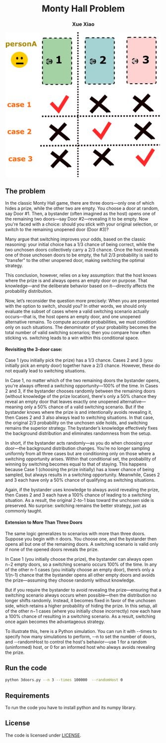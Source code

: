 <p align="center">
  <h1 align="center">Monty Hall Problem</h1>
  <h3 align="center">Xue Xiao</h3>
  <div align="center">
        <img src="./diagram.png", width="500">
  </div>
  
## The problem
In the classic Monty Hall game, there are three doors—only one of which hides a prize, while the other two are empty. You choose a door at random, say Door #1. Then, a bystander (often imagined as the host) opens one of the remaining two doors—say Door #2—revealing it to be empty. Now you're faced with a choice: should you stick with your original selection, or switch to the remaining unopened door (Door #3)?

Many argue that switching improves your odds, based on the classic reasoning: your initial choice has a 1/3 chance of being correct, while the two unchosen doors collectively carry a 2/3 chance. Once the host reveals one of those unchosen doors to be empty, the full 2/3 probability is said to "transfer" to the other unopened door, making switching the optimal strategy.

This conclusion, however, relies on a key assumption: that the host knows where the prize is and always opens an empty door on purpose. That knowledge—and the deliberate behavior based on it—directly affects the probability distribution.

Now, let’s reconsider the question more precisely: When you are presented with the option to switch, should you? In other words, we should only evaluate the subset of cases where a valid switching scenario actually occurs—that is, the host opens an empty door, and one unopened alternative remains. To compute accurate probabilities, we must condition only on such situations. The denominator of your probability becomes the total number of valid switching scenarios; then you compare how often sticking vs. switching leads to a win within this conditional space.

#### Revisiting the 3-door case:

Case 1 (you initially pick the prize) has a 1/3 chance.
Cases 2 and 3 (you initially pick an empty door) together have a 2/3 chance.
However, these do not equally lead to switching situations.

In Case 1, no matter which of the two remaining doors the bystander opens, you're always offered a switching opportunity—100% of the time.
In Cases 2 and 3, if the bystander chooses randomly between the remaining doors (without knowledge of the prize location), there's only a 50% chance they reveal an empty door that leaves exactly one unopened alternative—meaning only a 50% chance of a valid switching scenario.
But if the bystander knows where the prize is and intentionally avoids revealing it, then Cases 2 and 3 also always lead to switching situations. In that case, the original 2/3 probability on the unchosen side holds, and switching remains the superior strategy. The bystander’s knowledge effectively fixes the background distribution and eliminates randomness from the setup.

In short, if the bystander acts randomly—as you do when choosing your door—the background distribution changes. You’re no longer sampling uniformly from all three cases but are conditioning only on those where a switching opportunity arises. Within that conditional set, the probability of winning by switching becomes equal to that of staying. This happens because Case 1 (choosing the prize initially) has a lower chance of being sampled, but always results in a switching opportunity. Meanwhile, Cases 2 and 3 each have only a 50% chance of qualifying as switching situations.

Again, if the bystander uses knowledge to always avoid revealing the prize, then Cases 2 and 3 each have a 100% chance of leading to a switching situation. As a result, the original 2-to-1 bias toward the unchosen side is preserved. No surprise: switching remains the better strategy, just as commonly taught.

#### Extension to More Than Three Doors
The same logic generalizes to scenarios with more than three doors. Suppose you begin with n doors. You choose one, and the bystander then opens all but one of the remaining doors. A switching scenario is valid only if none of the opened doors reveals the prize.

In Case 1 (you initially choose the prize), the bystander can always open n−2 empty doors, so a switching scenario occurs 100% of the time. In any of the other n-1 cases (you initially choose an empty door), there’s only a 1/(n-1) chance that the bystander opens all other empty doors and avoids the prize—assuming they choose randomly without knowledge.

But if you require the bystander to avoid revealing the prize—ensuring that a switching scenario always occurs when possible—then the distribution no longer shifts randomly. Instead, it becomes fixed in favor of the unchosen side, which retains a higher probability of hiding the prize. In this setup, all of the other n−1 cases (where you initially chose incorrectly) now each have a 100% chance of resulting in a switching scenario. As a result, switching once again becomes the advantageous strategy.

To illustrate this, here is a Python simulation. You can run it with --times to specify how many simulations to perform, --n to set the number of doors, and --randomHost to control the host's behavior—use 1 for a random (uninformed) host, or 0 for an informed host who always avoids revealing the prize.

## Run the code
```bash
python 3doors.py --n 3 --times 100000  --randomHost 0
```
</p>


## Requirements
To run the code you have to install python and its numpy library.

## License
The code is licensed under [LICENSE](LICENSE). 
